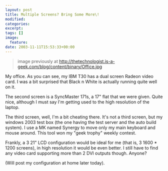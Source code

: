 ```yaml
---
layout: post
title: Multiple Screens? Bring Some More\!
modified:
categories:
excerpt:
tags: []
image:
  feature:
date: 2003-11-11T15:53:33+00:00
---
```


> image previously at http://thetechnologist.is-a-geek.com/blog/content/binary/Office.jpg

My office. As you can see, my IBM T30 has a dual screen Radeon video card. I was a bit surprised that Black n White is actually running quite well on it.

The second screen is a SyncMaster 171s, a 17" flat that we were given. Quite nice, although I must say I'm getting used to the high resolution of the laptop.

The third screen, well, I'm a bit cheating there. It's not a third screen, but my windows 2003 test box (the one having the test server and the auto build system). I use a MK named Synergy to move only my main keyboard and mouse around. This tool won my "geek trophy" weekly contest.

Frankly, a 3 21" LCD configuration would be ideal for me (that is, 3 1600 * 1200 screens), in high resolution it would be even better. I still have to find any video card supporting more than 2 DVI outputs though. Anyone?

(Will post my configuration at home later today).
